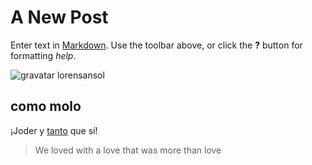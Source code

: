 # A New Post

Enter text in [Markdown](http://daringfireball.net/projects/markdown/). Use the toolbar above, or click the **?** button for formatting _help_.

![gravatar lorensansol](https://avatars0.githubusercontent.com/u/67113672)

## como molo

¡Joder y [tanto](https://avatars0.githubusercontent.com/u/67113672 "jiji") que sí!

> We loved with a love that was more than love
